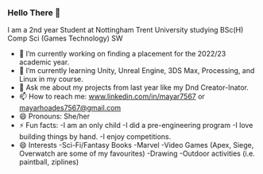 ### Hello There 👋
I am a 2nd year Student at Nottingham Trent University studying BSc(H) Comp Sci (Games Technology) SW
- 🔭 I’m currently working on finding a placement for the 2022/23 academic year.
- 🌱 I’m currently learning Unity, Unreal Engine, 3DS Max, Processing, and Linux in my course.
- 💬 Ask me about my projects from last year like my Dnd Creator-Inator.
- 📫 How to reach me: www.linkedin.com/in/mayar7567 or mayarhoades7567@gmail.com
- 😄 Pronouns: She/her        
- ⚡ Fun facts:
        -I am an only child
        -I did a pre-engineering program
        -I love building things by hand.
        -I enjoy competitions.
- 😄 Interests
        -Sci-Fi/Fantasy Books
        -Marvel
        -Video Games (Apex, Siege, Overwatch are some of my favourites)
        -Drawing
        -Outdoor activities (i.e. paintball, ziplines)
<!--
**MayaR7567/MayaR7567** is a ✨ _special_ ✨ repository because its `README.md` (this file) appears on your GitHub profile.

Here are some ideas to get you started:

- 🔭 I’m currently working on ...
- 🌱 I’m currently learning ...
- 👯 I’m looking to collaborate on ...
- 🤔 I’m looking for help with ...
- 💬 Ask me about ...
- 📫 How to reach me: ...
- 😄 Pronouns: ...
- ⚡ Fun fact: ...
-->
